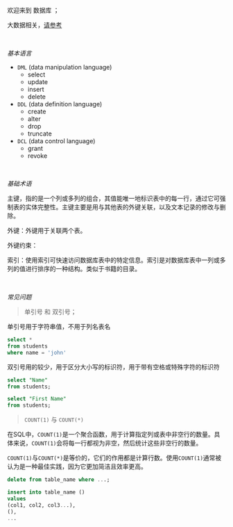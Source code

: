 
欢迎来到 数据库 ；

大数据相关，[请参考](应用/大数据/)

</br>

_基本语言_

- `DML`  (data manipulation language)
  - select
  - update
  - insert
  - delete
- `DDL`  (data definition language)
  - create
  - alter
  - drop
  - truncate
- `DCL`  (data control language)
  - grant
  - revoke


</br>

_基础术语_

主键，指的是一个列或多列的组合，其值能唯一地标识表中的每一行，通过它可强制表的实体完整性。主键主要是用与其他表的外键关联，以及文本记录的修改与删除。

外键：外键用于关联两个表。

外键约束：

索引：使用索引可快速访问数据库表中的特定信息。索引是对数据库表中一列或多列的值进行排序的一种结构。类似于书籍的目录。


</br>

_常见问题_

>单引号 和 双引号；

单引号用于字符串值，不用于列名表名
```sql
select *
from students
where name = 'john'
```

双引号用的较少，用于区分大小写的标识符，用于带有空格或特殊字符的标识符
```sql
select "Name"
from students;

select "First Name"
from students;
```

> `COUNT(1)` 与 `COUNT(*)`

在SQL中，`COUNT(1)`是一个聚合函数，用于计算指定列或表中非空行的数量。具体来说，`COUNT(1)`会将每一行都视为非空，然后统计这些非空行的数量。

`COUNT(1)`与`COUNT(*)`是等价的，它们的作用都是计算行数。使用`COUNT(1)`通常被认为是一种最佳实践，因为它更加简洁且效率更高。




```sql
delete from table_name where ...;

insert into table_name ()
values 
(col1, col2, col3...),
(),
...


```



